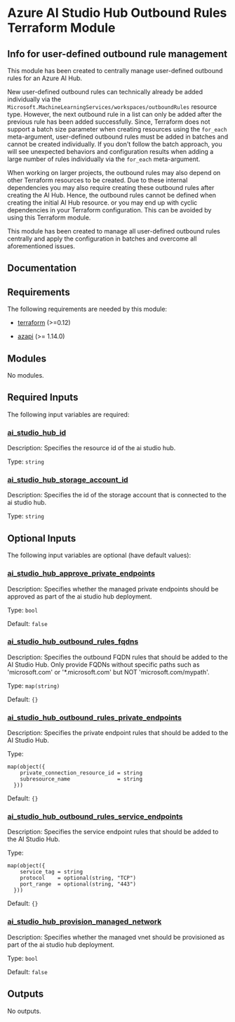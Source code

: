 <!-- BEGIN_TF_DOCS -->
# Azure AI Studio Hub Outbound Rules Terraform Module

## Info for user-defined outbound rule management

This module has been created to centrally manage user-defined outbound rules for an Azure AI Hub.

New user-defined outbound rules can technically already be added individually via the `Microsoft.MachineLearningServices/workspaces/outboundRules` resource type. However, the next outbound rule in a list can only be added after the previous rule has been added successfully. Since, Terraform does not support a batch size parameter when creating resources using the `for_each` meta-argument, user-defined outbound rules must be added in batches and cannot be created individually. If you don't follow the batch approach, you will see unexpected behaviors and configuration results when adding a large number of rules individually via the `for_each` meta-argument.

When working on larger projects, the outbound rules may also depend on other Terraform resources to be created. Due to these internal dependencies you may also require creating these outbound rules after creating the AI Hub. Hence, the outbound rules cannot be defined when creating the initial AI Hub resource. or you may end up with cyclic dependencies in your Terraform configuration. This can be avoided by using this Terraform module.

This module has been created to manage all user-defined outbound rules centrally and apply the configuration in batches and overcome all aforementioned issues.

## Documentation
<!-- markdownlint-disable MD033 -->

## Requirements

The following requirements are needed by this module:

- <a name="requirement_terraform"></a> [terraform](#requirement\_terraform) (>=0.12)

- <a name="requirement_azapi"></a> [azapi](#requirement\_azapi) (>= 1.14.0)

## Modules

No modules.

<!-- markdownlint-disable MD013 -->
<!-- markdownlint-disable MD034 -->
## Required Inputs

The following input variables are required:

### <a name="input_ai_studio_hub_id"></a> [ai\_studio\_hub\_id](#input\_ai\_studio\_hub\_id)

Description: Specifies the resource id of the ai studio hub.

Type: `string`

### <a name="input_ai_studio_hub_storage_account_id"></a> [ai\_studio\_hub\_storage\_account\_id](#input\_ai\_studio\_hub\_storage\_account\_id)

Description: Specifies the id of the storage account that is connected to the ai studio hub.

Type: `string`

## Optional Inputs

The following input variables are optional (have default values):

### <a name="input_ai_studio_hub_approve_private_endpoints"></a> [ai\_studio\_hub\_approve\_private\_endpoints](#input\_ai\_studio\_hub\_approve\_private\_endpoints)

Description: Specifies whether the managed private endpoints should be approved as part of the ai studio hub deployment.

Type: `bool`

Default: `false`

### <a name="input_ai_studio_hub_outbound_rules_fqdns"></a> [ai\_studio\_hub\_outbound\_rules\_fqdns](#input\_ai\_studio\_hub\_outbound\_rules\_fqdns)

Description: Specifies the outbound FQDN rules that should be added to the AI Studio Hub. Only provide FQDNs without specific paths such as 'microsoft.com' or '*.microsoft.com' but NOT 'microsoft.com/mypath'.

Type: `map(string)`

Default: `{}`

### <a name="input_ai_studio_hub_outbound_rules_private_endpoints"></a> [ai\_studio\_hub\_outbound\_rules\_private\_endpoints](#input\_ai\_studio\_hub\_outbound\_rules\_private\_endpoints)

Description: Specifies the private endpoint rules that should be added to the AI Studio Hub.

Type:

```hcl
map(object({
    private_connection_resource_id = string
    subresource_name               = string
  }))
```

Default: `{}`

### <a name="input_ai_studio_hub_outbound_rules_service_endpoints"></a> [ai\_studio\_hub\_outbound\_rules\_service\_endpoints](#input\_ai\_studio\_hub\_outbound\_rules\_service\_endpoints)

Description: Specifies the service endpoint rules that should be added to the AI Studio Hub.

Type:

```hcl
map(object({
    service_tag = string
    protocol    = optional(string, "TCP")
    port_range  = optional(string, "443")
  }))
```

Default: `{}`

### <a name="input_ai_studio_hub_provision_managed_network"></a> [ai\_studio\_hub\_provision\_managed\_network](#input\_ai\_studio\_hub\_provision\_managed\_network)

Description: Specifies whether the managed vnet should be provisioned as part of the ai studio hub deployment.

Type: `bool`

Default: `false`

## Outputs

No outputs.

<!-- markdownlint-enable -->

<!-- END_TF_DOCS -->